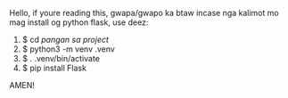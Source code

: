 Hello, if youre reading this, gwapa/gwapo ka
btaw incase nga kalimot mo mag install og python flask, use deez:

1. $ cd *pangan sa project* 
2. $ python3 -m venv .venv
3. $ . .venv/bin/activate
4. $ pip install Flask



AMEN!
